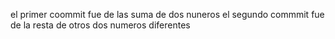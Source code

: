 el primer coommit fue de  las suma de dos nuneros 
el segundo commmit fue de la resta de otros dos numeros diferentes
